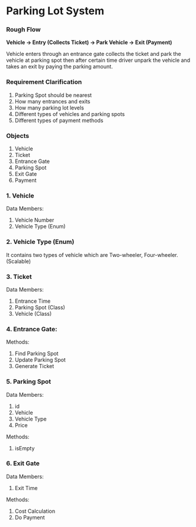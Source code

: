 # Parking Lot System

### Rough Flow

**Vehicle -> Entry (Collects Ticket) -> Park Vehicle -> Exit (Payment)**

Vehicle enters through an entrance gate collects the ticket and park the vehicle at parking spot then after certain time driver unpark the vehicle and takes an exit by paying the parking amount.

### Requirement Clarification
1. Parking Spot should be nearest
2. How many entrances and exits
3. How many parking lot levels
4. Different types of vehicles and parking spots
5. Different types of payment methods

### Objects
1. Vehicle
2. Ticket
3. Entrance Gate
4. Parking Spot
5. Exit Gate
6. Payment

### 1. Vehicle

Data Members:
1. Vehicle Number
2. Vehicle Type (Enum)

### 2. Vehicle Type (Enum)
It contains two types of vehicle which are Two-wheeler, Four-wheeler. (Scalable)

### 3. Ticket

Data Members:
1. Entrance Time
2. Parking Spot (Class)
3. Vehicle (Class)

### 4. Entrance Gate:

Methods:
1. Find Parking Spot
2. Update Parking Spot
3. Generate Ticket

### 5. Parking Spot

Data Members:
1. id
2. Vehicle
3. Vehicle Type
4. Price

Methods:
1. isEmpty

### 6. Exit Gate

Data Members:
1. Exit Time

Methods:
1. Cost Calculation
2. Do Payment